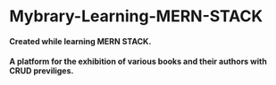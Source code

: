 # Mybrary-Learning-MERN-STACK
#### Created while learning MERN STACK.
#### A platform for the exhibition of various books and their authors with CRUD previliges.

